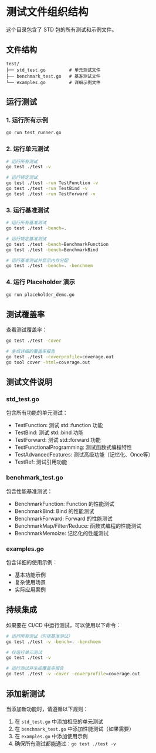 # 测试文件组织结构

这个目录包含了 STD 包的所有测试和示例文件。

## 文件结构

```
test/
├── std_test.go         # 单元测试文件
├── benchmark_test.go   # 基准测试文件
└── examples.go         # 详细示例文件

```

## 运行测试

### 1. 运行所有示例
```bash
go run test_runner.go
```

### 2. 运行单元测试
```bash
# 运行所有测试
go test ./test -v

# 运行特定测试
go test ./test -run TestFunction -v
go test ./test -run TestBind -v
go test ./test -run TestForward -v
```

### 3. 运行基准测试
```bash
# 运行所有基准测试
go test ./test -bench=.

# 运行特定基准测试
go test ./test -bench=BenchmarkFunction
go test ./test -bench=BenchmarkBind

# 运行基准测试并显示内存分配
go test ./test -bench=. -benchmem
```

### 4. 运行 Placeholder 演示
```bash
go run placeholder_demo.go
```

## 测试覆盖率

查看测试覆盖率：
```bash
go test ./test -cover

# 生成详细的覆盖率报告
go test ./test -coverprofile=coverage.out
go tool cover -html=coverage.out
```

## 测试文件说明

### std_test.go
包含所有功能的单元测试：
- TestFunction: 测试 std::function 功能
- TestBind: 测试 std::bind 功能
- TestForward: 测试 std::forward 功能
- TestFunctionalProgramming: 测试函数式编程特性
- TestAdvancedFeatures: 测试高级功能（记忆化、Once等）
- TestRef: 测试引用功能

### benchmark_test.go
包含性能基准测试：
- BenchmarkFunction: Function 的性能测试
- BenchmarkBind: Bind 的性能测试
- BenchmarkForward: Forward 的性能测试
- BenchmarkMap/Filter/Reduce: 函数式编程的性能测试
- BenchmarkMemoize: 记忆化的性能测试

### examples.go
包含详细的使用示例：
- 基本功能示例
- 复杂使用场景
- 实际应用案例

## 持续集成

如果要在 CI/CD 中运行测试，可以使用以下命令：

```bash
# 运行所有测试（包括基准测试）
go test ./test -v -bench=. -benchmem

# 仅运行单元测试
go test ./test -v

# 运行测试并生成覆盖率报告
go test ./test -v -cover -coverprofile=coverage.out
```

## 添加新测试

当添加新功能时，请遵循以下规则：

1. 在 `std_test.go` 中添加相应的单元测试
2. 在 `benchmark_test.go` 中添加性能测试（如果需要）
3. 在 `examples.go` 中添加使用示例
4. 确保所有测试都能通过：`go test ./test -v`
